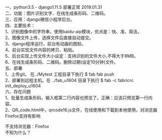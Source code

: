 一、python3.5 - django1.11.5 部署正常  2019.01.31<br>
二、功能：图片识别文字、在线生成条形码、二维码。<br>
三、应用：django微信小程序后台。<br>
四、主要技术：<br>
1、识别图像中的字符串，使用baidu-aip模块，优点是：快、准、简洁。<br>
2、图像文件上传，选择文件后直接自动提交。<br>
3、django程序运行，前台有动画的图标。<br>
4、前台实现文件内容的拷贝、粘贴。<br>
5、后台实现上传文件大小设定：支持识别的文件大小,不得大于8MB。<br>
6、在线生成条形码、二维码。删除过期(设定10分钟)文件。<br>
五、部署<br>
1、上传git。 在../Mytest 工程目录下执行  $ fab fab push <br>
2、部署到远程主机。在 ../fab_u1604 目录下执行 $ fab -c fabricrc init_deploy_u1604<br>
六、存在问题<br>
1、批量生成条形码，输入框第二行内容也预览了。正确：应该只预览第一行内容。<br>
2、QR_code.html中，qrcode16.js文件，在线使用和下载到本地使用，对浏览器Firefox支持有影响
<script src="https://static.gaitubao.net/js/qrcode16.js"></script> 不支持浏览器：Firefox<br> 
<script src="/static/prettify/js/qrcode16.js"></script>   不知为什么？<br>